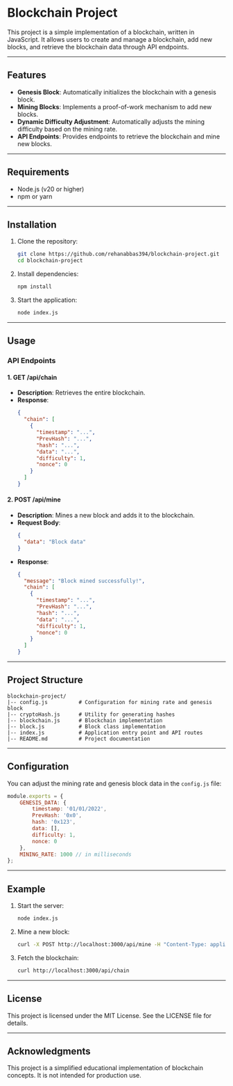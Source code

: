 # Blockchain Project

This project is a simple implementation of a blockchain, written in JavaScript. It allows users to create and manage a blockchain, add new blocks, and retrieve the blockchain data through API endpoints.

---

## Features
- **Genesis Block**: Automatically initializes the blockchain with a genesis block.
- **Mining Blocks**: Implements a proof-of-work mechanism to add new blocks.
- **Dynamic Difficulty Adjustment**: Automatically adjusts the mining difficulty based on the mining rate.
- **API Endpoints**: Provides endpoints to retrieve the blockchain and mine new blocks.

---

## Requirements
- Node.js (v20 or higher)
- npm or yarn

---

## Installation

1. Clone the repository:
   ```bash
   git clone https://github.com/rehanabbas394/blockchain-project.git
   cd blockchain-project
   ```

2. Install dependencies:
   ```bash
   npm install
   ```

3. Start the application:
   ```bash
   node index.js
   ```

---

## Usage

### API Endpoints

#### 1. **GET /api/chain**
   - **Description**: Retrieves the entire blockchain.
   - **Response**:
     ```json
     {
       "chain": [
         {
           "timestamp": "...",
           "PrevHash": "...",
           "hash": "...",
           "data": "...",
           "difficulty": 1,
           "nonce": 0
         }
       ]
     }
     ```

#### 2. **POST /api/mine**
   - **Description**: Mines a new block and adds it to the blockchain.
   - **Request Body**:
     ```json
     {
       "data": "Block data"
     }
     ```
   - **Response**:
     ```json
     {
       "message": "Block mined successfully!",
       "chain": [
         {
           "timestamp": "...",
           "PrevHash": "...",
           "hash": "...",
           "data": "...",
           "difficulty": 1,
           "nonce": 0
         }
       ]
     }
     ```

---

## Project Structure

```
blockchain-project/
|-- config.js          # Configuration for mining rate and genesis block
|-- cryptoHash.js      # Utility for generating hashes
|-- blockchain.js      # Blockchain implementation
|-- block.js           # Block class implementation
|-- index.js           # Application entry point and API routes
|-- README.md          # Project documentation
```

---

## Configuration

You can adjust the mining rate and genesis block data in the `config.js` file:

```javascript
module.exports = {
    GENESIS_DATA: {
        timestamp: '01/01/2022',
        PrevHash: '0x0',
        hash: '0x123',
        data: [],
        difficulty: 1,
        nonce: 0
    },
    MINING_RATE: 1000 // in milliseconds
};
```

---

## Example

1. Start the server:
   ```bash
   node index.js
   ```

2. Mine a new block:
   ```bash
   curl -X POST http://localhost:3000/api/mine -H "Content-Type: application/json" -d '{"data": "Block data"}'
   ```

3. Fetch the blockchain:
   ```bash
   curl http://localhost:3000/api/chain
   ```

---

## License
This project is licensed under the MIT License. See the LICENSE file for details.

---

## Acknowledgments
This project is a simplified educational implementation of blockchain concepts. It is not intended for production use.

